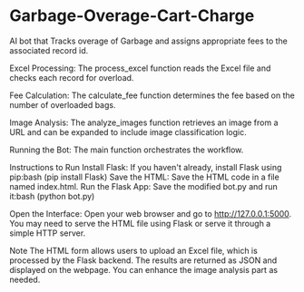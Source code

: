 # Garbage-Overage-Cart-Charge
AI bot that Tracks overage of Garbage and assigns appropriate fees to the associated record id.

Excel Processing: The process_excel function reads the Excel file and checks each record for overload.

Fee Calculation: The calculate_fee function determines the fee based on the number of overloaded bags.

Image Analysis: The analyze_images function retrieves an image from a URL and can be expanded to include image classification logic.

Running the Bot: The main function orchestrates the workflow.

Instructions to Run
Install Flask: If you haven't already, install Flask using pip:bash (pip install Flask)
Save the HTML: Save the HTML code in a file named index.html.
Run the Flask App: Save the modified bot.py and run it:bash (python bot.py)

Open the Interface: Open your web browser and go to http://127.0.0.1:5000. You may need to serve the HTML file using Flask or serve it through a simple HTTP server.

Note
The HTML form allows users to upload an Excel file, which is processed by the Flask backend.
The results are returned as JSON and displayed on the webpage.
You can enhance the image analysis part as needed.
